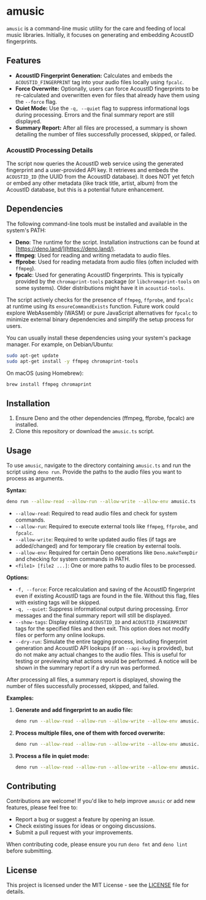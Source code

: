 # amusic

`amusic` is a command-line music utility for the care and feeding of local music
libraries. Initially, it focuses on generating and embedding AcoustID
fingerprints.

## Features

- **AcoustID Fingerprint Generation:** Calculates and embeds the
  `ACOUSTID_FINGERPRINT` tag into your audio files locally using `fpcalc`.
- **Force Overwrite:** Optionally, users can force AcoustID fingerprints to be
  re-calculated and overwritten even for files that already have them using the
  `--force` flag.
- **Quiet Mode:** Use the `-q, --quiet` flag to suppress informational logs
  during processing. Errors and the final summary report are still displayed.
- **Summary Report:** After all files are processed, a summary is shown
  detailing the number of files successfully processed, skipped, or failed.

### AcoustID Processing Details

The script now queries the AcoustID web service using the generated fingerprint
and a user-provided API key. It retrieves and embeds the `ACOUSTID_ID` (the UUID
from the AcoustID database). It does NOT yet fetch or embed any other metadata
(like track title, artist, album) from the AcoustID database, but this is a
potential future enhancement.

## Dependencies

The following command-line tools must be installed and available in the system's
PATH:

- **Deno**: The runtime for the script. Installation instructions can be found
  at [https://deno.land/](https://deno.land/).
- **ffmpeg**: Used for reading and writing metadata to audio files.
- **ffprobe**: Used for reading metadata from audio files (often included with
  `ffmpeg`).
- **fpcalc**: Used for generating AcoustID fingerprints. This is typically
  provided by the `chromaprint-tools` package (or `libchromaprint-tools` on some
  systems). Older distributions might have it in `acoustid-tools`.

The script actively checks for the presence of `ffmpeg`, `ffprobe`, and `fpcalc`
at runtime using its `ensureCommandExists` function. Future work could explore
WebAssembly (WASM) or pure JavaScript alternatives for `fpcalc` to minimize
external binary dependencies and simplify the setup process for users.

You can usually install these dependencies using your system's package manager.
For example, on Debian/Ubuntu:

```bash
sudo apt-get update
sudo apt-get install -y ffmpeg chromaprint-tools
```

On macOS (using Homebrew):

```bash
brew install ffmpeg chromaprint
```

## Installation

1. Ensure Deno and the other dependencies (ffmpeg, ffprobe, fpcalc) are
   installed.
2. Clone this repository or download the `amusic.ts` script.

## Usage

To use `amusic`, navigate to the directory containing `amusic.ts` and run the
script using `deno run`. Provide the paths to the audio files you want to
process as arguments.

**Syntax:**

```bash
deno run --allow-read --allow-run --allow-write --allow-env amusic.ts [options] <file1> [file2 ...]
```

- `--allow-read`: Required to read audio files and check for system commands.
- `--allow-run`: Required to execute external tools like `ffmpeg`, `ffprobe`,
  and `fpcalc`.
- `--allow-write`: Required to write updated audio files (if tags are
  added/changed) and for temporary file creation by external tools.
- `--allow-env`: Required for certain Deno operations like `Deno.makeTempDir`
  and checking for system commands in PATH.
- `<file1> [file2 ...]`: One or more paths to audio files to be processed.

**Options:**

- `-f, --force`: Force recalculation and saving of the AcoustID fingerprint
  even if existing AcoustID tags are found in the file. Without this flag,
  files with existing tags will be skipped.
- `-q, --quiet`: Suppress informational output during processing. Error messages
  and the final summary report will still be displayed.
- `--show-tags`: Display existing `ACOUSTID_ID` and `ACOUSTID_FINGERPRINT`
  tags for the specified files and then exit. This option does not modify
  files or perform any online lookups.
- `--dry-run`: Simulate the entire tagging process, including fingerprint
  generation and AcoustID API lookups (if an `--api-key` is provided), but
  do not make any actual changes to the audio files. This is useful for
  testing or previewing what actions would be performed. A notice will be
  shown in the summary report if a dry run was performed.

After processing all files, a summary report is displayed, showing the number of
files successfully processed, skipped, and failed.

**Examples:**

1. **Generate and add fingerprint to an audio file:**

   ```bash
   deno run --allow-read --allow-run --allow-write --allow-env amusic.ts "./path/to/your/music file.mp3"
   ```

2. **Process multiple files, one of them with forced overwrite:**

   ```bash
   deno run --allow-read --allow-run --allow-write --allow-env amusic.ts --force "./path/to/your/music file.flac" "./another/audio.ogg"
   ```

3. **Process a file in quiet mode:**
   ```bash
   deno run --allow-read --allow-run --allow-write --allow-env amusic.ts --quiet "./path/to/quiet_process.mp3"
   ```

## Contributing

Contributions are welcome! If you'd like to help improve `amusic` or add new
features, please feel free to:

- Report a bug or suggest a feature by opening an issue.
- Check existing issues for ideas or ongoing discussions.
- Submit a pull request with your improvements.

When contributing code, please ensure you run `deno fmt` and `deno lint` before
submitting.

## License

This project is licensed under the MIT License - see the [LICENSE](LICENSE) file
for details.
